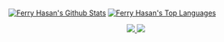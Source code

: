 <!-- ## Hello <img src="https://raw.githubusercontent.com/MartinHeinz/MartinHeinz/master/wave.gif" width="19px">, I'm [Ferry Hasan](https://killflex.github.io/)! -->
<br/>
<p align="left">
  <a href="https://github.com/killflex"><img src="https://github-readme-stats.vercel.app/api?username=killflex&show_icons=true&count_private=true&theme=react&hide_border=true&bg_color=0D1117" alt="Ferry Hasan's Github Stats" /></a>
  <a href="https://github.com/killflex"><img src="https://github-readme-stats.vercel.app/api/top-langs/?username=killflex&langs_count=8&count_private=true&layout=compact&theme=react&hide_border=true&bg_color=0D1117" alt="Ferry Hasan's Top Languages" /></a>
  <br/>
<!--   <b>Note:</b> Top languages is only a metric of the languages my public code consists of and doesn't reflect experience or skill level. -->
</p>

<p align="center">
<!--   <a href="https://twitter.com/fleksipi">
    <img src="https://img.shields.io/twitter/follow/fleksipi?style=for-the-badge&label=%40fleksipi&logo=twitter&logoColor=00AEFF&labelColor=black&color=7fff00">
  </a> -->
  <a href="https://www.linkedin.com/in/ferry-hasan-4988b8242/">
    <img src="https://img.shields.io/badge/-ferry%20hasan-blue?style=for-the-badge&logo=Linkedin&logoColor=00AEFF&labelColor=black&color=black">
  </a>
  <a href="mailto:ferryhasan10@gmail.com">
    <img src="https://img.shields.io/badge/ferryhasan10@gmail.com-0078D4?style=for-the-badge&logo=Microsoft-Outlook&logoColor=00AEFF&labelColor=black&color=black">
  </a>
</p>
